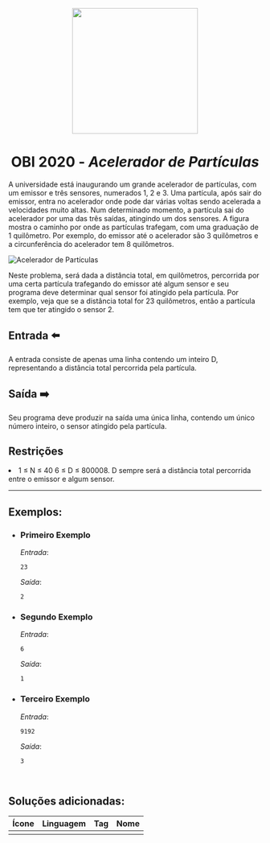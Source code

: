 <p align="center">
  <img width="250px" src="../../../docs/imagens/obi/logo-obi.svg"/> 
</p>

 <h1 align="center" style="font-weight: bold">OBI 2020 - <span style="font-style: italic"> Acelerador de Partículas</span></h1>

A universidade está inaugurando um grande acelerador de partículas, com um emissor e três sensores, numerados 1, 2 e 3. Uma partícula, após sair do emissor, entra no acelerador onde pode dar várias voltas sendo acelerada a velocidades muito altas. Num determinado momento, a partícula sai do acelerador por uma das três saídas, atingindo um dos sensores. A figura mostra o caminho por onde as partículas trafegam, com uma graduação de 1 quilômetro. Por exemplo, do emissor até o acelerador são 3 quilômetros e a circunferência do acelerador tem 8 quilômetros.

![Acelerador de Partículas](https://olimpiada.ic.unicamp.br/static/img/task_images/provaf1pu_acelerador.png)

Neste problema, será dada a distância total, em quilômetros, percorrida por uma certa partícula trafegando do emissor até algum sensor e seu programa deve determinar qual sensor foi atingido pela partícula. Por exemplo, veja que se a distância total for 23 quilômetros, então a partícula tem que ter atingido o sensor 2.

## Entrada ⬅️ 
A entrada consiste de apenas uma linha contendo um inteiro D, representando a distância total percorrida pela partícula.

## Saída ➡️
Seu programa deve produzir na saída uma única linha, contendo um único número inteiro, o sensor atingido pela partícula.

## Restrições
<li>1 ≤ N ≤ 40 6 ≤ D ≤ 800008. D sempre será a distância total percorrida entre o emissor e algum sensor.</li>



---
## Exemplos:

- ### Primeiro Exemplo
  *Entrada*:
  ```
  23
  ```
  *Saída*:
  ```
  2
  ```
- ### Segundo Exemplo
  *Entrada*:
  ```
  6
  ```
  *Saída*:
  ```
  1
  ```
- ### Terceiro Exemplo
  *Entrada*:
  ```
  9192
  ```
  *Saída*:
  ```
  3
  ```

<br/>

## Soluções adicionadas:
| Ícone | Linguagem | Tag | Nome |
|:---:|:---:|:---:|:---:|
|  |  |  |  |
